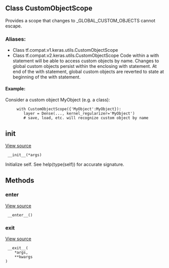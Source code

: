 ## Class CustomObjectScope
Provides a scope that changes to _GLOBAL_CUSTOM_OBJECTS cannot escape.
### Aliases:
- Class tf.compat.v1.keras.utils.CustomObjectScope
- Class tf.compat.v2.keras.utils.CustomObjectScope
Code within a with statement will be able to access custom objects by name. Changes to global custom objects persist within the enclosing with statement. At end of the with statement, global custom objects are reverted to state at beginning of the with statement.
#### Example:
Consider a custom object MyObject (e.g. a class):

```
     with CustomObjectScope({'MyObject':MyObject}):
        layer = Dense(..., kernel_regularizer='MyObject')
        # save, load, etc. will recognize custom object by name
```
## __init__
[View source](https://github.com/tensorflow/tensorflow/blob/r2.0/tensorflow/python/keras/utils/generic_utils.py#L61-L63)


```
 __init__(*args)
```
Initialize self. See help(type(self)) for accurate signature.
## Methods
### __enter__
[View source](https://github.com/tensorflow/tensorflow/blob/r2.0/tensorflow/python/keras/utils/generic_utils.py#L65-L69)


```
 __enter__()
```
### __exit__
[View source](https://github.com/tensorflow/tensorflow/blob/r2.0/tensorflow/python/keras/utils/generic_utils.py#L71-L73)


```
 __exit__(
    *args,
    **kwargs
)
```
